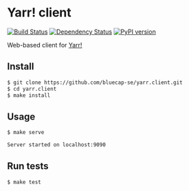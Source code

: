 # Yarr! client

[![Build Status](https://travis-ci.org/bluecap-se/yarr.client.svg?branch=master)](https://travis-ci.org/bluecap-se/yarr.client)
[![Dependency Status](https://gemnasium.com/36afc2c2d60de6f5c8cbfea3142376a5.svg)](https://gemnasium.com/bluecap-se/yarr.client)
[![PyPI version](https://badge.fury.io/py/yarr.client.svg)](http://badge.fury.io/py/yarr.client)

Web-based client for [Yarr!](https://github.com/bluecap-se/yarr)


## Install

```Bash
$ git clone https://github.com/bluecap-se/yarr.client.git
$ cd yarr.client
$ make install
```


## Usage

```Bash
$ make serve

Server started on localhost:9090
```


## Run tests

```Bash
$ make test
```
